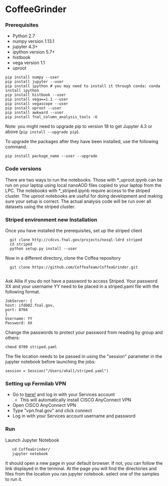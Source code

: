# CoffeeGrinder
### Prerequisites

* Python 2.7
* numpy version 1.13.1 
* jupyter 4.3+   
* ipython version 5.7+  
* histbook     
* vega version 1.1 
* uproot 

```
pip install numpy --user
pip install jupyter --user
pip install ipython # you may need to install it through conda: conda install ipython
pip install histbook --user
pip install vega==1.1 --user
pip install vegascope --user
pip install uproot --user
pip install awkward --user
pip install fnal_column_analysis_tools -U
```
Note: you might need to upgrade pip to version 18 to get Jupyter 4.3 or above  (`pip install --upgrade pip`). 

To upgrade the packages after they have been installed, use the following command.
```
pip install package_name --user --upgrade
```

### Code versions
There are two ways to run the notebooks. Those with *_uproot.ipynb can be run on your laptop using local nanoAOD files copied to your laptop from the LPC. The notebooks with *_striped.ipynb require access to the striped cluster. The uproot notebooks are useful for doing development and making sure your setup is correct. The actual analysis code will be run over all datasets using the striped cluster. 

### Striped environment new Installation

Once you have installed the prerequisites, set up the striped client
```
  git clone http://cdcvs.fnal.gov/projects/nosql-ldrd striped     
  cd striped
  python setup.py install --user 
```

Now in a different directory, clone the Coffea repository
```
  git clone https://github.com/CoffeaTeam/CoffeaGrinder.git
  
 ```
 
 Ask Allie if you do not have a password to access Striped. Your password XX and your username YY need to be placed in a striped.yaml file with the following format. 
 ```
 JobServer: {
 host: ifdb02.fnal.gov,
 port: 8766
 }
 Username: YY
 Password: XX
 ```
 
 Change the passwords to protect your password from reading by group and others:
 ```
 chmod 0700 striped.yaml
 ```
 
 The file location needs to be passed in using the "session" parameter in the jupyter notebook before launching the jobs:
 ```
 session = Session("/Users/ahall/striped.yaml")

 ```
### Setting up Fermilab VPN

* Go to [here!](https://vpn.fnal.gov) and log in with your Services account 
    * This will automatically install CISCO AnyConnect VPN 
* Open CISCO AnyConnect VPN
* Type "vpn.fnal.gov" and click connect
* Log in with your Services account username and password


### Run
Launch Jupyter Notebook
```
   cd CoffeaGrinder/
   jupyter notebook
```
It should open a new page in your default browser. If not, you can follow the link displayed in the terminal.  At the page you will find the directories and files from the location you ran jupyter notebook. select one of the samples to run it.

